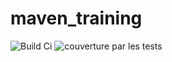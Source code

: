 # maven_training
![Build Ci](https://github.com/laedmombo/maven_training/actions/workflows/build.yml/badge.svg)
![couverture par les tests](https://app.codecov.io/gh/laedmombo/maven_training/main/branch/graph/badge.svg?token=60a911a9-e55c-45a9-9329-e2666f0f918d)

